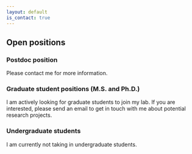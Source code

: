 ```yaml
---
layout: default
is_contact: true
---
```


## Open positions

### Postdoc position

Please contact me for more information.

### Graduate student positions (M.S. and Ph.D.)

I am actively looking for graduate students to join my lab. If you are interested, please send an email to get in touch with me about potential research projects.

### Undergraduate students

I am currently not taking in undergraduate students.
